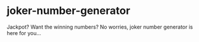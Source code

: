 # joker-number-generator
Jackpot? Want the winning numbers? No worries, joker number generator is here for you...
